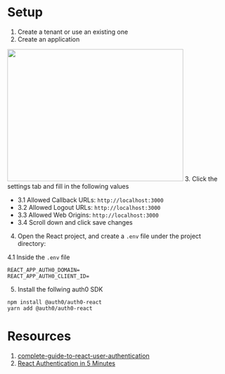 # Setup

1. Create a tenant or use an existing  one
2. Create an application
<img src="https://user-images.githubusercontent.com/1612112/200739936-8e4f5ccc-81fd-4510-9ef2-111ea04c72c0.png" height=300 width=400 />
3. Click the settings tab and fill in the following values

- 3.1 Allowed Callback URLs: `http://localhost:3000`
- 3.2 Allowed Logout URLs: `http://localhost:3000`
- 3.3 Allowed Web Origins: `http://localhost:3000`
- 3.4 Scroll down and click save changes

4. Open the React project, and create a `.env` file under the project directory:

4.1 Inside the `.env` file 

```
REACT_APP_AUTH0_DOMAIN=
REACT_APP_AUTH0_CLIENT_ID=
```

5. Install the follwing auth0 SDK

```
npm install @auth0/auth0-react
yarn add @auth0/auth0-react
```


# Resources
1. [complete-guide-to-react-user-authentication](https://auth0.com/blog/complete-guide-to-react-user-authentication/)
2. [React Authentication in 5 Minutes](https://www.youtube.com/watch?v=aRBgA8N0ioM)
